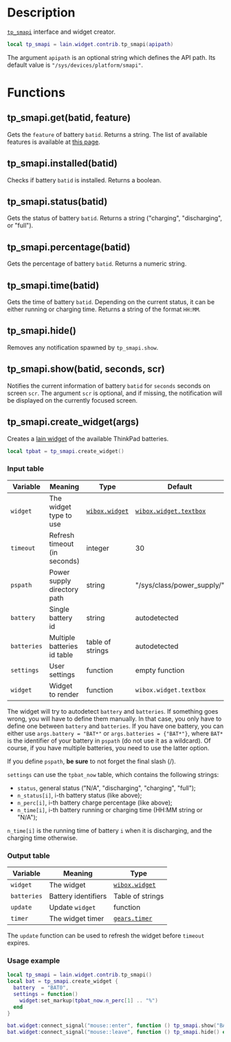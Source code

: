 # Description

[`tp_smapi`](http://www.thinkwiki.org/wiki/Tp_smapi) interface and widget creator.

```lua
local tp_smapi = lain.widget.contrib.tp_smapi(apipath)
```

The argument `apipath` is an optional string which defines the API path. Its default value is `"/sys/devices/platform/smapi"`.

# Functions

## tp_smapi.get(batid, feature)

Gets the `feature` of battery `batid`. Returns a string. The list of available features is available at [this page](https://www.thinkwiki.org/wiki/Tp_smapi#Battery_status_features).

## tp_smapi.installed(batid)

Checks if battery `batid` is installed. Returns a boolean.

## tp_smapi.status(batid)

Gets the status of battery `batid`. Returns a string ("charging", "discharging", or "full").

## tp_smapi.percentage(batid)

Gets the percentage of battery `batid`. Returns a numeric string.

## tp_smapi.time(batid)

Gets the time of battery `batid`. Depending on the current status, it can be either running or charging time. Returns a string of the format `HH:MM`.

## tp_smapi.hide()

Removes any notification spawned by `tp_smapi.show`.

## tp_smapi.show(batid, seconds, scr)

Notifies the current information of battery `batid` for `seconds` seconds on screen `scr`.
The argument `scr` is optional, and if missing, the notification will be displayed on the currently focused screen.

## tp_smapi.create_widget(args)

Creates a [lain widget](https://github.com/lcpz/lain/wiki/Widgets#usage) of the available ThinkPad batteries.

```lua
local tpbat = tp_smapi.create_widget()
```

### Input table

Variable | Meaning | Type | Default
--- | --- | --- | ---
`widget` | The widget type to use | [`wibox.widget`](https://awesomewm.org/doc/api/classes/wibox.widget.html) | [`wibox.widget.textbox`](https://awesomewm.org/doc/api/classes/wibox.widget.textbox.html)
`timeout` | Refresh timeout (in seconds) | integer | 30
`pspath` | Power supply directory path | string | "/sys/class/power_supply/"
`battery` | Single battery id | string | autodetected
`batteries` | Multiple batteries id table | table of strings | autodetected
`settings` | User settings | function | empty function
`widget` | Widget to render | function | `wibox.widget.textbox`

The widget will try to autodetect `battery` and `batteries`. If something
goes wrong, you will have to define them manually. In that case, you only have
to define one between `battery` and `batteries`. If you have one battery, you
can either use `args.battery = "BAT*"` or `args.batteries = {"BAT*"}`, where `BAT*`
is the identifier of your battery in `pspath` (do not use it as a wildcard).
Of course, if you have multiple batteries, you need to use the latter option.

If you define `pspath`, **be sure** to not forget the final slash (/).

`settings` can use the `tpbat_now` table, which contains the following strings:

- `status`, general status ("N/A", "discharging", "charging", "full");
- `n_status[i]`, i-th battery status (like above);
- `n_perc[i]`, i-th battery charge percentage (like above);
- `n_time[i]`, i-th battery running or charging time (HH:MM string or "N/A");

`n_time[i]` is the running time of battery `i` when it is discharging, and the charging time otherwise.

### Output table

Variable | Meaning | Type
--- | --- | ---
`widget` | The widget | [`wibox.widget`](https://awesomewm.org/doc/api/classes/wibox.widget.html) | [textbox](https://awesomewm.org/doc/api/classes/wibox.widget.textbox.html)
`batteries` | Battery identifiers | Table of strings
`update` | Update `widget` | function
`timer` | The widget timer | [`gears.timer`](https://awesomewm.org/doc/api/classes/gears.timer.html)

The `update` function can be used to refresh the widget before `timeout` expires.

### Usage example

```lua
local tp_smapi = lain.widget.contrib.tp_smapi()
local bat = tp_smapi.create_widget {
  battery  = "BAT0",
  settings = function()
    widget:set_markup(tpbat_now.n_perc[1] .. "%")
  end
}

bat.widget:connect_signal("mouse::enter", function () tp_smapi.show("BAT0") end)
bat.widget:connect_signal("mouse::leave", function () tp_smapi.hide() end)
```
